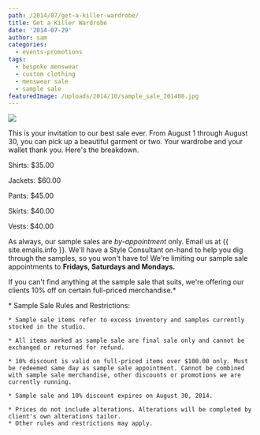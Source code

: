 ```yaml
---
path: /2014/07/get-a-killer-wardrobe/
title: Get a Killer Wardrobe
date: '2014-07-29'
author: sam
categories:
  - events-promotions
tags:
  - bespoke menswear
  - custom clothing
  - menswear sale
  - sample sale
featuredImage: /uploads/2014/10/sample_sale_201408.jpg
---
```

[![](http://3.bp.blogspot.com/-UXs_Y37ntJo/U9fYUeQJf_I/AAAAAAAAZ2s/E4tq9Lm30Wg/s1600/sample_sale_201408.jpg)](http://3.bp.blogspot.com/-UXs_Y37ntJo/U9fYUeQJf_I/AAAAAAAAZ2s/E4tq9Lm30Wg/s1600/sample_sale_201408.jpg)

This is your invitation to our best sale ever. From August 1 through August 30, you can pick up a beautiful garment or two. Your wardrobe and your wallet thank you. 
 Here's the breakdown. 

Shirts: $35.00

Jackets: $60.00

Pants: $45.00

Skirts: $40.00

Vests: $40.00

As always, our sample sales are _by-appointment_ only. Email us at {{ site.emails.info }}. We'll have a Style Consultant on-hand to help you dig through the samples, so you won't have to! We're limiting our sample sale appointments to **Fridays, Saturdays and Mondays.**

If you can't find anything at the sample sale that suits, we're offering our clients 10% off on certain full-priced merchandise.\*

\* Sample Sale Rules and Restrictions:

	* Sample sale items refer to excess inventory and samples currently stocked in the studio.

	* All items marked as sample sale are final sale only and cannot be exchanged or returned for refund. 

	* 10% discount is valid on full-priced items over $100.00 only. Must be redeemed same day as sample sale appointment. Cannot be combined with sample sale merchandise, other discounts or promotions we are currently running.

	* Sample sale and 10% discount expires on August 30, 2014. 

	* Prices do not include alterations. Alterations will be completed by client's own alterations tailor. 
	* Other rules and restrictions may apply.